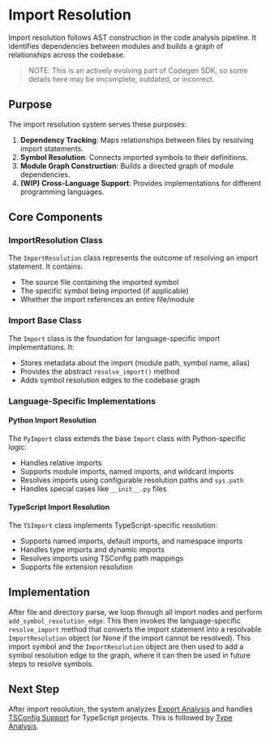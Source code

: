 # Import Resolution

Import resolution follows AST construction in the code analysis pipeline. It identifies dependencies between modules and builds a graph of relationships across the codebase.

> NOTE: This is an actively evolving part of Codegen SDK, so some details here may be imcomplete, outdated, or incorrect.

## Purpose

The import resolution system serves these purposes:

1. **Dependency Tracking**: Maps relationships between files by resolving import statements.
1. **Symbol Resolution**: Connects imported symbols to their definitions.
1. **Module Graph Construction**: Builds a directed graph of module dependencies.
1. **(WIP) Cross-Language Support**: Provides implementations for different programming languages.

## Core Components

### ImportResolution Class

The `ImportResolution` class represents the outcome of resolving an import statement. It contains:

- The source file containing the imported symbol
- The specific symbol being imported (if applicable)
- Whether the import references an entire file/module

### Import Base Class

The `Import` class is the foundation for language-specific import implementations. It:

- Stores metadata about the import (module path, symbol name, alias)
- Provides the abstract `resolve_import()` method
- Adds symbol resolution edges to the codebase graph

### Language-Specific Implementations

#### Python Import Resolution

The `PyImport` class extends the base `Import` class with Python-specific logic:

- Handles relative imports
- Supports module imports, named imports, and wildcard imports
- Resolves imports using configurable resolution paths and `sys.path`
- Handles special cases like `__init__.py` files

#### TypeScript Import Resolution

The `TSImport` class implements TypeScript-specific resolution:

- Supports named imports, default imports, and namespace imports
- Handles type imports and dynamic imports
- Resolves imports using TSConfig path mappings
- Supports file extension resolution

## Implementation

After file and directory parse, we loop through all import nodes and perform `add_symbol_resolution_edge`. This then invokes the language-specific `resolve_import` method that converts the import statement into a resolvable `ImportResolution` object (or None if the import cannot be resolved). This import symbol and the `ImportResolution` object are then used to add a symbol resolution edge to the graph, where it can then be used in future steps to resolve symbols.

## Next Step

After import resolution, the system analyzes [Export Analysis](./B.%20Exports.md) and handles [TSConfig Support](./C.%20TSConfig.md) for TypeScript projects. This is followed by [Type Analysis](../4.%20type-analysis/A.%20Type%20Analysis.md).
